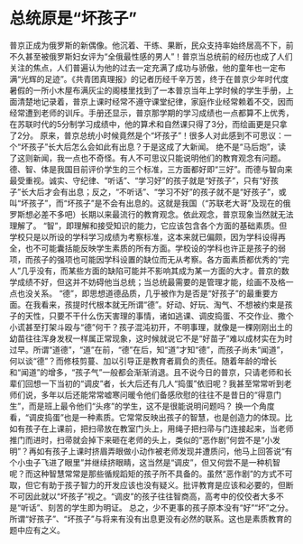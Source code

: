# 总统原是“坏孩子”
普京正成为俄罗斯的新偶像。他沉着、干练、果断，民众支持率始终居高不下，前不久甚至被俄罗斯妇女评为“全俄最性感的男人”！普京当总统前的经历也成了人们关注的焦点，人们普遍认为他的过去一定充满了成功与骄傲，他的童年也一定布满“光辉的足迹”。《共青团真理报》的记者历经千辛万苦，终于在普京少年时代度暑假的一所小木屋布满灰尘的阁楼里找到了一本普京当年上学时候的学生手册，上面清楚地记录着，普京上课时经常不遵守课堂纪律，家庭作业经常赖着不交，因而经常遭到老师的训斥。手册还显示，普京那学期的学习成绩也一点都算不上优秀，在苏联时代的5分制学习成绩中，他的算术和自然课只得了3分，而绘画更是只拿了2分。 
原来，普京总统小时候竟然是个“坏孩子”！很多人对此感到不可思议：一个“坏孩子”长大后怎么会如此有出息？于是这成了大新闻。 
绝不是“马后炮”，读了这则新闻，我一点也不奇怪。有人不可思议只能说明他们的教育观念有问题。 
德、智、体是我国目前评价学生的三个标准，三方面都好即“三好”。而德与智向来最受重视。诚实、守纪律、“听话”、“学习好”的孩子就是“好孩子”，只有“好孩子”长大后才会有出息；反之，“不听话”、“学习不好”的孩子就不是“好孩子”，或叫“坏孩子”，而“坏孩子”是不会有出息的。这就是我国（“苏联老大哥”及现在的俄罗斯想必差不多吧）长期以来最流行的教育观念。依此观念，普京现象当然就无法理解了。 
“智”，即理解和接受知识的能力，它应该包含各个方面的基础素质。但学校只是以所设的学科学习成绩为考察标准，这本来就已偏颇，因为学科设得再全，也不可能囊括能反映学生素质的所有方面。学校设的学科也许正是孩子的弱项，而孩子的强项也可能因学科设置的缺位而无从考察。各方面素质都优秀的“完人”几乎没有，而某些方面的缺陷可能并不影响其成为某一方面的大才。普京的数学成绩不好，但这并不妨碍他当总统；当总统最需要的是管理才能，绘画不及格一点也没关系。 
“德”，即思想道德品质，几乎被作为是否是“好孩子”的最重要方面。在我看来，孩提时代根本就无所谓“德”。好动、好玩、淘气、不想被约束是孩子的天性，只要不干什么伤天害理的事情，诸如逃课、调皮捣蛋、不交作业、撒个小谎甚至打架斗殴与“德”何干？孩子混沌初开，不明事理，就像是一棵刚刚出土的幼苗往往浑身发杈一样属正常现象，这时候就说它不是“好苗子”难以成材实在为时过早。所谓“道德”，“道”在前，“德”在后，知“道”才知“德”，而孩子尚未“闻道”，何以谈“德”？而修枝剪蔓、加以引导正是教育者肩负的责任。随着年龄的增长和“闻道”的增多，“孩子气”一般都会渐渐消退。且不说今日的普京，只请老师和长辈们回想一下当初的“调皮”者，长大后还有几人“捣蛋”依旧呢？我甚至常常听到老师们说，多年以后还能常常嘘寒问暖令他们备感欣慰的往往不是昔日的“得意门生”，而是班上最令他们“头疼”的学生，这不是很能说明问题吗？ 
换一个角度看，“调皮捣蛋”也是一种素质。它常常反映出孩子的智慧，也是创造力的体现。比如有孩子在上课前，把扫帚放在教室门头上，用绳子把扫帚与门连接起来，当老师推门而进时，扫帚就会掉下来砸在老师的头上，类似的“恶作剧”何尝不是“小发明”？再如有孩子上课时挤眉弄眼做小动作被老师发现并遭质问，他马上回答说“有个小虫子飞进了眼里”并继续挤眼睛，这当然是“调皮”，但又何尝不是一种机智呢？而这种智慧常常是那些循规蹈矩的孩子所不具备的。虽然“恶作剧”的方式不可取，但它有助于孩子智力的开发应该也没有疑义。批评教育是应该和必要的，但断不可因此就以“坏孩子”视之。“调皮”的孩子往往智商高，高考中的佼佼者大多不是“听话”、刻苦的学生即为明证。 
总之，少不更事的孩子原本没有“好”“坏”之分。所谓“好孩子”、“坏孩子”与将来有没有出息更没有必然的联系。这也是素质教育的题中应有之义。
  